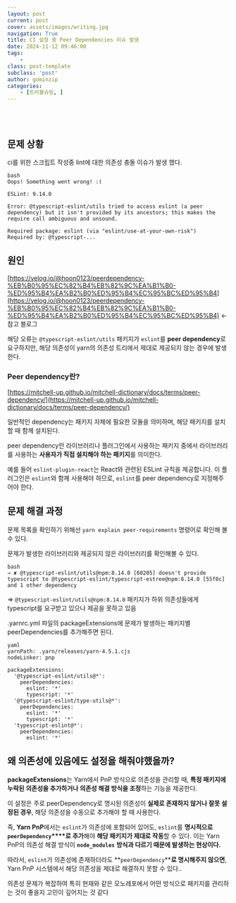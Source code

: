 ```yaml
---
layout: post
current: post
cover: assets/images/writing.jpg
navigation: True
title: CI 설정 중 Peer Dependencies 이슈 발생
date: 2024-11-12 09:46:00
tags:
    - 
class: post-template
subclass: 'post'
author: gominzip
categories:
    - [트러블슈팅, ]
---
```

<br><br>

## 문제 상황


ci를 위한 스크립트 작성중 lint에 대한 의존성 충돌 이슈가 발생 했다.



```
bash
Oops! Something went wrong! :(

ESLint: 9.14.0

Error: @typescript-eslint/utils tried to access eslint (a peer dependency) but it isn't provided by its ancestors; this makes the require call ambiguous and unsound.

Required package: eslint (via "eslint/use-at-your-own-risk")
Required by: @typescript-...

```



## 원인


[https://velog.io/@hoon0123/peerdependency-%EB%B0%95%EC%82%B4%EB%82%9C%EA%B1%B0-%ED%95%B4%EA%B2%B0%ED%95%B4%EC%95%BC%ED%95%B4](https://velog.io/@hoon0123/peerdependency-%EB%B0%95%EC%82%B4%EB%82%9C%EA%B1%B0-%ED%95%B4%EA%B2%B0%ED%95%B4%EC%95%BC%ED%95%B4) ← 참고 블로그


해당 오류는 `@typescript-eslint/utils` 패키지가 `eslint`를 **peer dependency**로 요구하지만, 해당 의존성이 yarn의 의존성 트리에서 제대로 제공되지 않는 경우에 발생한다.


### Peer dependency란?


[https://mitchell-up.github.io/mitchell-dictionary/docs/terms/peer-dependency/](https://mitchell-up.github.io/mitchell-dictionary/docs/terms/peer-dependency/)


일반적인 dependency는 패키지 자체에 필요한 모듈을 의미하며, 해당 패키지를 설치할 때 함께 설치된다.


peer dependency란 라이브러리나 플러그인에서 사용하는 패키지 중에서 라이브러리를 사용하는 **사용자가 직접 설치해야 하는 패키지**를 의미한다.


예를 들어 `eslint-plugin-react`는 React와 관련된 ESLint 규칙을 제공합니다. 이 플러그인은 `eslint`와 함께 사용해야 하므로, `eslint`를 peer dependency로 지정해주어야 한다.


## 문제 해결 과정


문제 목록을 확인하기 위해선 `yarn explain peer-requirements` 명령어로 확인해 볼 수 있다.


문제가 발생한 라이브러리와 제공되지 않은 라이브러리를 확인해볼 수 있다.



```
bash
→ ✘ @typescript-eslint/utils@npm:8.14.0 [60205] doesn't provide typescript to @typescript-eslint/typescript-estree@npm:8.14.0 [55f0c] and 1 other dependency

```



⇒ `@typescript-eslint/utils@npm:8.14.0` 패키지가 하위 의존성들에게 typescript를 요구받고 있으나 제공을 못하고 있음


.yarnrc.yml 파일의 packageExtensions에 문제가 발생하는 패키지별 peerDependencies를 추가해주면 된다.



```
yaml
yarnPath: .yarn/releases/yarn-4.5.1.cjs
nodeLinker: pnp

packageExtensions:
  '@typescript-eslint/utils@*':
    peerDependencies:
      eslint: '*'
      typescript: '*'
  '@typescript-eslint/type-utils@*':
    peerDependencies:
      eslint: '*'
      typescript: '*'
  'typescript-eslint@*':
    peerDependencies:
      eslint: '*'

```



## 왜 의존성에 있음에도 설정을 해줘야했을까?


**packageExtensions**는 Yarn에서 PnP 방식으로 의존성을 관리할 때, **특정 패키지에 누락된 의존성을 추가하거나 의존성 해결 방식을 조정**하는 기능을 제공한다. 


이 설정은 주로 peerDependency로 명시된 의존성이 **실제로 존재하지 않거나 잘못 설정된 경우**, 해당 의존성을 수동으로 추가해야 할 때 사용한다.


즉, **Yarn PnP**에서는 `eslint`가 의존성에 포함되어 있어도, `eslint`를 **명시적으로** **`peerDependency`****로 추가**해야 **해당 패키지가 제대로 작동**할 수 있다. 이는 Yarn PnP의 의존성 해결 방식이 **`node_modules`** **방식과 다르기 때문에 발생하는 현상이다.**


따라서, `eslint`가 의존성에 존재하더라도 **`peerDependency`****로 명시해주지 않으면**, Yarn PnP 시스템에서 해당 의존성을 제대로 해결하지 못할 수 있다..


의존성 문제가 복잡하여 특히 현재와 같은 모노레포에서 어떤 방식으로 패키지를 관리하는 것이 좋을지 고민이 깊어지는 것 같다

